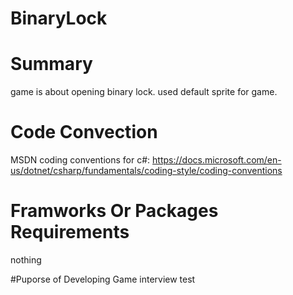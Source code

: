 # BinaryLock

# Summary
game is about opening binary lock.
used default sprite for game.


# Code Convection
MSDN coding conventions for c#:
https://docs.microsoft.com/en-us/dotnet/csharp/fundamentals/coding-style/coding-conventions

# Framworks Or Packages Requirements
nothing

#Puporse of Developing Game 
interview test
